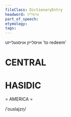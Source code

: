 ```yaml
---
fileClass: DictionaryEntry
headword: אויסלייזן
part_of_speech: 
etymology: 
tags: 
---
```

אויסלייזן
אויסגעלייזט
'to redeem'

CENTRAL
========

HASIDIC
=======
= AMERICA = 

/ˈouslajzn̩/